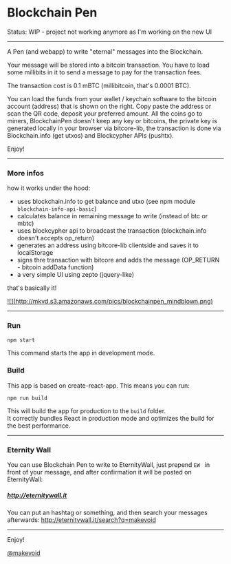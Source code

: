 # Blockchain Pen

Status: WIP - project not working anymore as I'm working on the new UI

---

A Pen (and webapp) to write "eternal" messages into the Blockchain.


Your message will be stored into a bitcoin transaction.
You  have to load some millibits in it to send a message to pay for the transaction fees.

The transaction cost is 0.1 mBTC (millibitcoin, that's 0.0001 BTC).

You can load the funds from your wallet / keychain software to the bitcoin account (address) that is shown on the right. Copy paste the address or scan the QR code, deposit your preferred amount. All the coins go to miners, BlockchainPen doesn't keep any key or bitcoins, the private key is generated locally in your browser via bitcore-lib, the transaction is done via Blockchain.info (get utxos) and Blockcypher APIs (pushtx).

Enjoy!


---

### More infos

how it works under the hood:

- uses blockchain.info to get balance and utxo (see npm module `blockchain-info-api-basic`)
- calculates balance in remaining message to write (instead of btc or mbtc)
- uses blockcypher api to broadcast the transaction (blockchain.info doesn't accepts op_return)
- generates an address using bitcore-lib clientside and saves it to localStorage
- signs thre transaction with bitcore and adds the message (OP_RETURN - bitcoin addData function)
- a very simple UI using zepto (jquery-like)

that's basically it!

<a href="http://blockchain-pen.mkvd.net">
![](http://mkvd.s3.amazonaws.com/pics/blockchainpen_mindblown.png)
</a>

---

### Run

`npm start`

This command starts the app in development mode.


### Build

This app is based on create-react-app. This means you can run:

`npm run build`

This will build the app for production to the `build` folder.<br>
It correctly bundles React in production mode and optimizes the build for the best performance.

---

### Eternity Wall

You can use Blockchain Pen to write to EternityWall, just prepend `EW ` in front of your message, and after confirmation it will be posted on EternityWall:

##### <http://eternitywall.it>

You can put an hashtag or something, and then search your messages afterwards: http://eternitywall.it/search?q=makevoid


---

Enjoy!

[@makevoid](http://twitter.com/makevoid)
